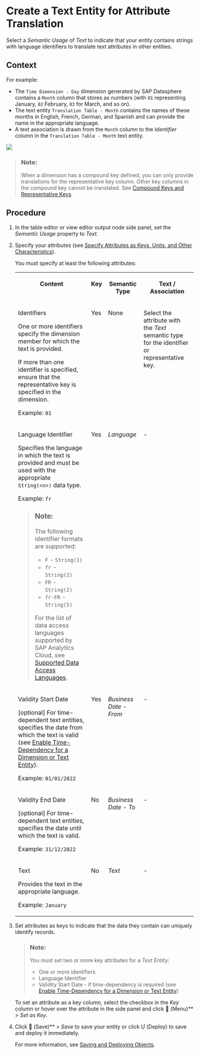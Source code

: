 <!-- loiob25726df116b463e97435ba720e48ac9 -->

<link rel="stylesheet" type="text/css" href="../css/sap-icons.css"/>

# Create a Text Entity for Attribute Translation

Select a *Semantic Usage* of *Text* to indicate that your entity contains strings with language identifiers to translate text attributes in other entities.



## Context

For example:

-   The `Time Dimension - Day` dimension generated by SAP Datasphere contains a `Month` column that stores as numbers \(with `01` representing January, `02` February, `03` for March, and so on\).
-   The text entity `Translation Table - Month` contains the names of these months in English, French, German, and Spanish and can provide the name in the appropriate language.
-   A text association is drawn from the `Month` column to the *Identifier* column in the `Translation Table - Month` text entity.

![](images/Text_Entity_Example_2b15da2.png)

> ### Note:  
> When a dimension has a compound key defined, you can only provide translations for the representative key column. Other key columns in the compound key cannot be translated. See [Compound Keys and Representative Keys](set-key-columns-to-uniquely-identify-records-d9ef2c9.md#loiod9ef2c91f6d647e584bad51999e441cd__section_compound_keys).



## Procedure

1.  In the table editor or view editor output node side panel, set the *Semantic Usage* property to *Text*.

2.  Specify your attributes \(see [Specify Attributes as Keys, Units, and Other Characteristics](specify-attributes-as-keys-units-and-other-characteristics-cedc59c.md)\).

    You must specify at least the following attributes:


    <table>
    <tr>
    <th valign="top">

    Content
    
    </th>
    <th valign="top">

    Key
    
    </th>
    <th valign="top">

    Semantic Type
    
    </th>
    <th valign="top">

    Text / Association
    
    </th>
    </tr>
    <tr>
    <td valign="top">
    
    Identifiers

    One or more identifiers specify the dimension member for which the text is provided.

    If more than one identifier is specified, ensure that the representative key is specified in the dimension.

    Example: `01`
    
    </td>
    <td valign="top">
    
    Yes
    
    </td>
    <td valign="top">
    
    None
    
    </td>
    <td valign="top">
    
    Select the attribute with the *Text* semantic type for the identifier or representative key.
    
    </td>
    </tr>
    <tr>
    <td valign="top">
    
    Language Identifier

    Specifies the language in which the text is provided and must be used with the appropriate <code>String(<i class="varname">&lt;n&gt;</i>)</code> data type.

    Example: `fr`

    > ### Note:  
    > The following identifier formats are supported:
    > 
    > -   `F` - `String(1)`
    > -   `fr` - `String(2)`
    > -   `FR` - `String(2)`
    > -   `fr-FR` - `String(5)`
    > 
    > For the list of data access languages supported by SAP Analytics Cloud, see [Supported Data Access Languages](https://help.sap.com/docs/SAP_ANALYTICS_CLOUD/00f68c2e08b941f081002fd3691d86a7/8310076258a94a4194a926506b80c390.html).


    
    </td>
    <td valign="top">
    
    Yes
    
    </td>
    <td valign="top">
    
    *Language*
    
    </td>
    <td valign="top">
    
    \-
    
    </td>
    </tr>
    <tr>
    <td valign="top">
    
    Validity Start Date

    \[optional\] For time-dependent text entities, specifies the date from which the text is valid \(see [Enable Time-Dependency for a Dimension or Text Entity](enable-time-dependency-for-a-dimension-or-text-entity-11b2ff4.md)\).

    Example: `01/01/2022`
    
    </td>
    <td valign="top">
    
    Yes
    
    </td>
    <td valign="top">
    
    *Business Date - From*
    
    </td>
    <td valign="top">
    
    \-
    
    </td>
    </tr>
    <tr>
    <td valign="top">
    
    Validity End Date

    \[optional\] For time-dependent text entities, specifies the date until which the text is valid.

    Example: `31/12/2022`
    
    </td>
    <td valign="top">
    
    No
    
    </td>
    <td valign="top">
    
    *Business Date - To*
    
    </td>
    <td valign="top">
    
    \-
    
    </td>
    </tr>
    <tr>
    <td valign="top">
    
    Text

    Provides the text in the appropriate language.

    Example: `January`
    
    </td>
    <td valign="top">
    
    No
    
    </td>
    <td valign="top">
    
    *Text*
    
    </td>
    <td valign="top">
    
    \-
    
    </td>
    </tr>
    </table>
    
3.  Set attributes as keys to indicate that the data they contain can uniquely identify records.

    > ### Note:  
    > You must set two or more key attributes for a *Text Entity*:
    > 
    > -   One or more identifiers
    > -   Language Identifier
    > -   Validity Start Date - if time-dependency is required \(see [Enable Time-Dependency for a Dimension or Text Entity](enable-time-dependency-for-a-dimension-or-text-entity-11b2ff4.md)\)

    To set an attribute as a key column, select the checkbox in the *Key* column or hover over the attribute in the side panel and click <span class="FPA-icons-V3"></span> \(Menu\)** \> *Set as Key*.

4.  Click <span class="FPA-icons-V3"></span> \(Save\)** \> *Save* to save your entity or click <span class="SAP-icons-V5"></span> \(Deploy\) to save and deploy it immediately.

    For more information, see [Saving and Deploying Objects](../saving-and-deploying-objects-7c0b560.md).


